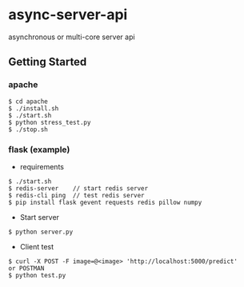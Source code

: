 # async-server-api
asynchronous or multi-core server api

## Getting Started

### apache

```
$ cd apache
$ ./install.sh
$ ./start.sh
$ python stress_test.py
$ ./stop.sh
```

### flask (example)

- requirements
```
$ ./start.sh
$ redis-server    // start redis server
$ redis-cli ping  // test redis server
$ pip install flask gevent requests redis pillow numpy
```

- Start server
```
$ python server.py
```

- Client test
```
$ curl -X POST -F image=@<image> 'http://localhost:5000/predict'
or POSTMAN
$ python test.py
```